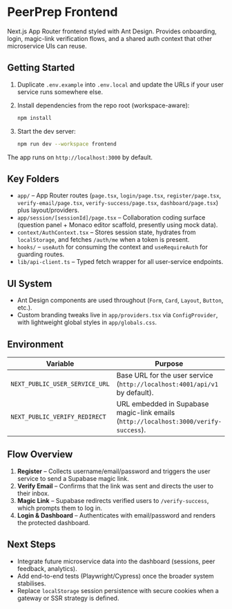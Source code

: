 ﻿# PeerPrep Frontend

Next.js App Router frontend styled with Ant Design. Provides onboarding, login, magic-link verification flows, and a shared auth context that other microservice UIs can reuse.

## Getting Started

1. Duplicate `.env.example` into `.env.local` and update the URLs if your user service runs somewhere else.
2. Install dependencies from the repo root (workspace-aware):

   ```bash
   npm install
   ```

3. Start the dev server:

   ```bash
   npm run dev --workspace frontend
   ```

The app runs on `http://localhost:3000` by default.

## Key Folders

- `app/` – App Router routes (`page.tsx`, `login/page.tsx`, `register/page.tsx`, `verify-email/page.tsx`, `verify-success/page.tsx`, `dashboard/page.tsx`) plus layout/providers.
- `app/session/[sessionId]/page.tsx` – Collaboration coding surface (question panel + Monaco editor scaffold, presently using mock data).
- `context/AuthContext.tsx` – Stores session state, hydrates from `localStorage`, and fetches `/auth/me` when a token is present.
- `hooks/` – `useAuth` for consuming the context and `useRequireAuth` for guarding routes.
- `lib/api-client.ts` – Typed fetch wrapper for all user-service endpoints.

## UI System

- Ant Design components are used throughout (`Form`, `Card`, `Layout`, `Button`, etc.).
- Custom branding tweaks live in `app/providers.tsx` via `ConfigProvider`, with lightweight global styles in `app/globals.css`.

## Environment

| Variable | Purpose |
| --- | --- |
| `NEXT_PUBLIC_USER_SERVICE_URL` | Base URL for the user service (`http://localhost:4001/api/v1` by default). |
| `NEXT_PUBLIC_VERIFY_REDIRECT` | URL embedded in Supabase magic-link emails (`http://localhost:3000/verify-success`). |

## Flow Overview

1. **Register** – Collects username/email/password and triggers the user service to send a Supabase magic link.
2. **Verify Email** – Confirms that the link was sent and directs the user to their inbox.
3. **Magic Link** – Supabase redirects verified users to `/verify-success`, which prompts them to log in.
4. **Login & Dashboard** – Authenticates with email/password and renders the protected dashboard.

## Next Steps

- Integrate future microservice data into the dashboard (sessions, peer feedback, analytics).
- Add end-to-end tests (Playwright/Cypress) once the broader system stabilises.
- Replace `localStorage` session persistence with secure cookies when a gateway or SSR strategy is defined.
